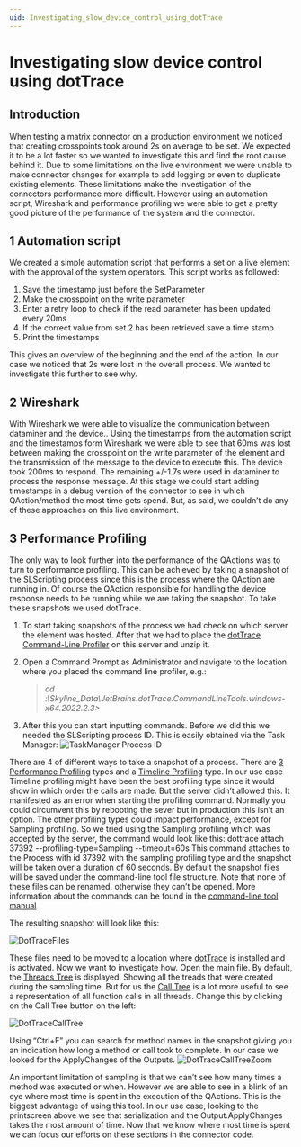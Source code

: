 ```yaml
---
uid: Investigating_slow_device_control_using_dotTrace
---
```


# Investigating slow device control using dotTrace

## Introduction

When testing a matrix connector on a production environment we noticed that creating crosspoints took around  2s on average to be set. We expected it to be a lot faster so we wanted to investigate this and find the root cause behind it.
Due to some limitations on the live environment we were unable to make connector changes for example to add logging or even to duplicate existing elements. These limitations make the investigation of the connectors performance more difficult. However using an automation script, Wireshark and performance profiling we were able to get a pretty good picture of the performance of the system and the connector.

## 1 Automation script

We created a simple automation script that performs a set on a live element with the approval of the system operators. This script works as followed:

1. Save the timestamp just before the SetParameter
2. Make the crosspoint on the write parameter
3. Enter a retry loop to check if the read parameter has been updated every 20ms
4. If the correct value from set 2 has been retrieved save a time stamp
5. Print the timestamps

This gives an overview of the beginning and the end of the action. In our case we noticed that 2s were lost in the overall process. We wanted to investigate this further to see why.

## 2 Wireshark

With Wireshark we were able to visualize the communication between dataminer and the device.. Using the timestamps from the automation script and the timestamps form Wireshark we were able to see that 60ms was lost between making the crosspoint on the write parameter of the element and the transmission of the message to the device to execute this. The device took 200ms to respond. The remaining +/-1.7s were used in dataminer to process the response message.
At this stage we could start adding timestamps in a debug version of the connector to see in which QAction/method the most time gets spend. But, as said, we couldn’t do any of these approaches on this live environment.

## 3 Performance Profiling

The only way to look further into the performance of the QActions was to turn to performance profiling. This can be achieved by taking a snapshot of the SLScripting process since this is the process where the QAction are running in. Of course the QAction responsible for handling the device response needs to be running while we are taking the snapshot. To take these snapshots we used dotTrace.

1. To start taking snapshots of the process we had check on which server the element was hosted. After that we had to place the [dotTrace Command-Line Profiler](xref:https://www.jetbrains.com/help/profiler/Performance_Profiling__Profiling_Using_the_Command_Line.html) on this server and unzip it.
2. Open a Command Prompt as Administrator and navigate to the location where you placed the command line profiler, e.g.:

    >*cd :\Skyline_Data\JetBrains.dotTrace.CommandLineTools.windows-x64.2022.2.3>*

3. After this you can start inputting commands. Before we did this we needed the SLScripting process ID. This is easily obtained via the Task Manager:
    ![TaskManager Process ID](~/develop/images/Taskmanager_process_id.png)

There are 4 of different ways to take a snapshot of a process. There are [3 Performance Profiling](xref:https://www.jetbrains.com/help/profiler/Performance_Profiling.html) types and a [Timeline Profiling](xref:https://www.jetbrains.com/help/profiler/Concurrency_Profiling_Timeline_.html) type.
In our use case Timeline profiling might have been the best profiling type since it would show in which order the calls are made. But the server didn’t allowed this. It manifested as an error when starting the profiling command. Normally you could circumvent this by rebooting the sever but in production this isn’t an option.
The other profiling types could impact performance, except for Sampling profiling. So we tried using the Sampling profiling  which was accepted by the server, the command would look like this:
dottrace attach 37392 --profiling-type=Sampling --timeout=60s
This command attaches to the Process with id 37392 with the sampling profiling type and the snapshot will be taken over a duration of 60 seconds. By default the snapshot files will be saved under the command-line tool file structure. Note that none of these files can be renamed, otherwise they can’t be opened. More information about the commands can be found in the [command-line tool manual](xref:https://www.jetbrains.com/help/profiler/Performance_Profiling__Profiling_Using_the_Command_Line.html#console_profiler).

The resulting snapshot will look like this:

![DotTraceFiles](~/develop/images/DotTraceFiles.png)

These files need to be moved to a location where [dotTrace](xref:https://www.jetbrains.com/profiler/download/#section=web-installer) is installed and is activated.
Now we want to investigate how.
Open the main file. By default, the [Threads Tree](xref:https://www.jetbrains.com/help/profiler/Studying_Profiling_Results__Threads_Tree.html) is displayed. Showing all the treads that were created during the sampling time. But for us the [Call Tree](xref:https://www.jetbrains.com/help/profiler/Studying_Profiling_Results__Call_Tree.html) is a lot more useful to see a representation of all function calls in all threads. Change this by clicking on the Call Tree button on the left:

![DotTraceCallTree](~/develop/images/DotTraceCallTree.png)

Using “Ctrl+F” you can search for method names in the snapshot giving you an indication how long a method or call took to complete. In our case we looked for the ApplyChanges of the Outputs.
![DotTraceCallTreeZoom](~/develop/images/DotTraceCallTreeZoom.png)

An important limitation of sampling is that we can’t see how many times a method was executed or when. 
However we are able to see in a blink of an eye where most time is spent in the execution of the QActions. This is the biggest advantage of using this tool.
In our use case, looking to the printscreen above we see that serialization and the Output.ApplyChanges takes the most amount of time. Now that we know where most time is spent we can focus our efforts on these sections in the connector code.
